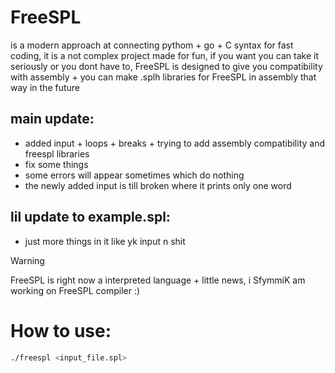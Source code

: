 # FreeSPL
is a modern approach at connecting pythom + go + C syntax for fast coding, it is a not complex project made for fun, if you want you can take it seriously or you dont have to, FreeSPL is designed to give you compatibility with assembly + you can make .splh libraries for FreeSPL in assembly that way in the future

## main update:
- added input + loops + breaks + trying to add assembly compatibility and freespl libraries
- fix some things
- some errors will appear sometimes which do nothing
- the newly added input is till broken where it prints only one word

## lil update to example.spl:
- just more things in it like yk input n shit

> [!WARNING]
> FreeSPL is right now a interpreted language + little news, i SfymmiK am working on FreeSPL compiler :)

# How to use:

```sh
./freespl <input_file.spl> 
```
